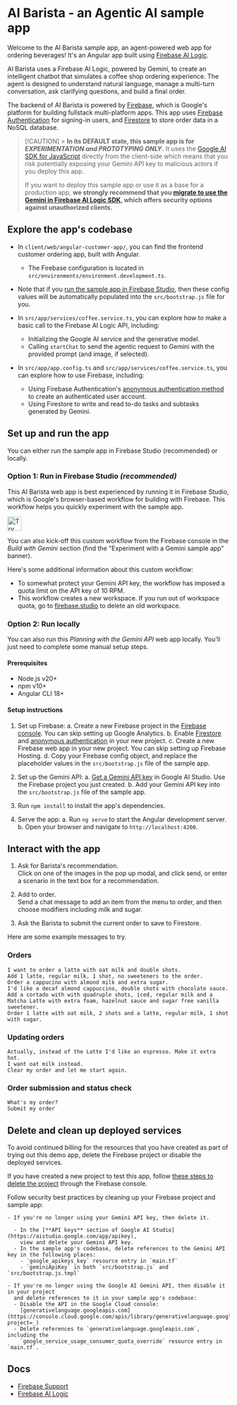 # AI Barista - an Agentic AI sample app

Welcome to the AI Barista sample app, an agent-powered web app for ordering beverages! It's an Angular app built using [Firebase AI Logic](https://firebase.google.com/docs/ai-logic).

AI Barista uses a Firebase AI Logic, powered by Gemini, to create an intelligent chatbot that simulates a coffee shop ordering experience. The agent is designed to understand natural language, manage a multi-turn conversation, ask clarifying questions, and build a final order.

The backend of AI Barista is powered by [Firebase](https://firebase.google.com/), which is Google's platform for building fullstack multi-platform apps. This app uses [Firebase Authentication](https://firebase.google.com/products/auth) for signing-in users, and [Firestore](https://firebase.google.com/products/firestore) to store order data in a NoSQL database.

> [!CAUTION] > **In its DEFAULT state, this sample app is for _EXPERIMENTATION and PROTOTYPING ONLY_.**
> It uses the [Google AI SDK for JavaScript](https://ai.google.dev/gemini-api/docs/quickstart?lang=web)
> directly from the client-side which means that you risk potentially exposing your
> Gemini API key to malicious actors if you deploy this app.
>
> If you want to deploy this sample app or use it as a base for a production app,
> **we strongly recommend that you
> [migrate to use the Gemini in Firebase AI Logic SDK](https://firebase.google.com/docs/ai-logic),
> which offers security options against unauthorized clients.**

## Explore the app's codebase
- In `client/web/angular-customer-app/`, you can find the frontend customer ordering app, built with Angular.
    - The Firebase configuration is located in `src/environments/environment.development.ts`.
- Note that if you
  [run the sample app in Firebase Studio](https://github.com/FirebaseExtended/solution-ai-barista/blob/decafe/client/web/angular-customer-app/README.md#set-up-and-run-the-app),
  then these config values will be automatically populated into the `src/bootstrap.js` file for you.
- In `src/app/services/coffee.service.ts`, you can explore how to make a basic call to
  the Firebase AI Logic API, including:

  - Initializing the Google AI service and the generative model.
  - Calling `startChat` to send the agentic request to Gemini with the provided prompt
    (and image, if selected).
- In `src/app/app.config.ts` and `src/app/services/coffee.service.ts`, you can explore
  how to use Firebase, including:

  - Using Firebase Authentication's
    [anonymous authentication method](https://firebase.google.com/docs/auth/web/anonymous-auth)
    to create an authenticated user account.
  - Using Firestore to write and read to-do tasks and subtasks generated by Gemini.

## Set up and run the app

You can either run the sample app in Firebase Studio (recommended) or locally.

### Option 1: Run in Firebase Studio _(recommended)_
This AI Barista web app is best experienced by running it in Firebase Studio, which is Google's browser-based workflow for building with Firebase. This workflow helps you quickly experiment with the sample app.

<a href="https://studio.firebase.google.com/new?template=https://github.com/FirebaseExtended/solution-ai-barista/tree/decafe">
  <picture>
    <source
      media="(prefers-color-scheme: dark)"
      srcset="https://cdn.firebasestudio.dev/btn/try_dark_32.svg">
    <source
      media="(prefers-color-scheme: light)"
      srcset="https://cdn.firebasestudio.dev/btn/try_light_32.svg">
    <img
      height="32"
      alt="Try in Firebase Studio"
      src="https://cdn.firebasestudio.dev/btn/try_blue_32.svg">
  </picture>
</a>

You can also kick-off this custom workflow from the Firebase console in the
_Build with Gemini_ section (find the "Experiment with a Gemini sample app" banner).

Here's some additional information about this custom workflow:

- To somewhat protect your Gemini API key, the workflow has imposed a quota limit on the
  API key of 10 RPM.
- This workflow creates a new workspace. If you run out of workspace quota, go to
  [firebase.studio](https://firebase.studio/) to delete an old workspace.

### Option 2: Run locally

You can also run this _Planning with the Gemini API_ web app locally. You'll just need
to complete some manual setup steps.

#### Prerequisites

- Node.js v20+
- npm v10+
- Angular CLI 18+

#### Setup instructions

1.  Set up Firebase:
    a. Create a new Firebase project in the
    [Firebase console](https://console.firebase.google.com/).
    You can skip setting up Google Analytics.
    b. Enable [Firestore](https://console.firebase.google.com/u/0/project/_/firestore)
    and [anonymous authentication](https://console.firebase.google.com/u/0/project/_/authentication)
    in your new project.
    c. Create a new Firebase web app in your new project.
    You can skip setting up Firebase Hosting.
    d. Copy your Firebase config object, and replace the placeholder values in the
    `src/bootstrap.js` file of the sample app.

2.  Set up the Gemini API:
    a. [Get a Gemini API key](https://aistudio.google.com/app/apikey) in Google AI Studio.
    Use the Firebase project you just created.
    b. Add your Gemini API key into the `src/bootstrap.js` file of the sample app.

3.  Run `npm install` to install the app's dependencies.

4.  Serve the app:
    a. Run `ng serve` to start the Angular development server.
    b. Open your browser and navigate to `http://localhost:4200`.

## Interact with the app

1.  Ask for Barista's recommendation.\
    Click on one of the images in the pop up modal, and click send, or enter a scenario in the text box for a recommendation.

2.  Add to order.\
    Send a chat message to add an item from the menu to order, and then choose modifiers including milk and sugar.

3.  Ask the Barista to submit the current order to save to Firestore.

Here are some example messages to try.

### Orders

```text
I want to order a latte with oat milk and double shots.
Add 1 latte, regular milk, 1 shot, no sweeteners to the order.
Order a cappucino with almond milk and extra sugar.
I'd like a decaf almond cappuccino, double shots with chocolate sauce.
Add a cortado with with quadruple shots, iced, regular milk and a Matcha Latte with extra foam, hazelnut sauce and sugar free vanilla sweetener.
Order 1 latte with oat milk, 2 shots and a latte, regular milk, 1 shot with sugar.
```

### Updating orders

```text
Actually, instead of the Latte I'd like an espresso. Make it extra hot.
I want oat milk instead.
Clear my order and let me start again.
```

### Order submission and status check

```text
What's my order?
Submit my order
```
## Delete and clean up deployed services

To avoid continued billing for the resources that you have created as part of trying out this demo app, delete the Firebase project or disable the deployed services.

If you have created a new project to test this app, follow [these steps to delete the project](https://support.google.com/firebase/answer/9137886?hl=en) through the Firebase console.

Follow security best practices by cleaning up your Firebase project and sample app:

    - If you're no longer using your Gemini API key, then delete it.

      - In the [**API keys** section of Google AI Studio](https://aistudio.google.com/app/apikey),
        view and delete your Gemini API key.
      - In the sample app's codebase, delete references to the Gemini API key in the following places:
        - `google_apikeys_key` resource entry in `main.tf`
        - `geminiApiKey` in both `src/bootstrap.js` and `src/bootstrap.js.tmpl`

    - If you're no longer using the Google AI Gemini API, then disable it in your project
      and delete references to it in your sample app's codebase:
      - Disable the API in the Google Cloud console:
        [generativelanguage.googleapis.com](https://console.cloud.google.com/apis/library/generativelanguage.googleapis.com?project=_)
      - Delete references to `generativelanguage.googleapis.com`, including the
        `google_service_usage_consumer_quota_override` resource entry in `main.tf`.

## Docs

- [Firebase Support](https://firebase.google.com/support)
- [Firebase AI Logic](https://firebase.google.com/docs/ai-logic)
